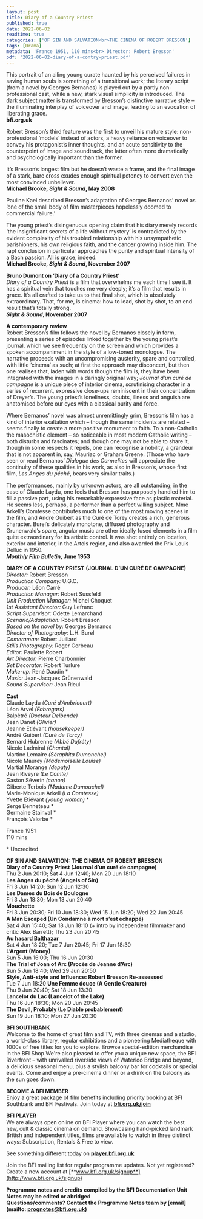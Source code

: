 ```yaml
---
layout: post
title: Diary of a Country Priest
published: true
date: 2022-06-02
readtime: true
categories: ['OF SIN AND SALVATION<br>THE CINEMA OF ROBERT BRESSON']
tags: [Drama]
metadata: 'France 1951, 110 mins<br> Director: Robert Bresson'
pdf: '2022-06-02-diary-of-a-contry-priest.pdf'
---
```


This portrait of an ailing young curate haunted by his perceived failures in saving human souls is something of a transitional work; the literary script (from a novel by Georges Bernanos) is played out by a partly non-professional cast, while a new, stark visual simplicity is introduced. The dark subject matter is transformed by Bresson’s distinctive narrative style – the illuminating interplay of voiceover and image, leading to an evocation of liberating grace.<br>
**bfi.org.uk**<br>

Robert Bresson’s third feature was the first to unveil his mature style: non-professional ‘models’ instead of actors, a heavy reliance on voiceover to convey his protagonist’s inner thoughts, and an acute sensitivity to the counterpoint of image and soundtrack, the latter often more dramatically and psychologically important than the former.

It’s Bresson’s longest film but he doesn’t waste a frame, and the final image of a stark, bare cross exudes enough spiritual potency to convert even the most convinced unbeliever.<br>
**Michael Brooke, _Sight & Sound_, May 2008**<br>

Pauline Kael described Bresson’s adaptation of Georges Bernanos’ novel as ‘one of the small body of film masterpieces hopelessly doomed to commercial failure.’

The young priest’s disingenuous opening claim that his diary merely records ‘the insignificant secrets of a life without mystery’ is contradicted by the evident complexity of his troubled relationship with his unsympathetic parishioners, his own religious faith, and the cancer growing inside him. The rapt conclusion in particular approaches the purity and spiritual intensity of a Bach passion. All is grace, indeed.<br>
**Michael Brooke, _Sight & Sound_, November 2007**<br>

**Bruno Dumont on ‘Diary of a Country Priest’**<br>
_Diary of a Country Priest_ is a film that overwhelms me each time I see it. It has a spiritual vein that touches me very deeply; it’s a film that results in grace. It’s all crafted to take us to that final shot, which is absolutely extraordinary. That, for me, is cinema: how to lead, shot by shot, to an end result that’s totally strong.<br>
**_Sight & Sound_, November 2007**<br>

**A contemporary review**<br>
Robert Bresson’s film follows the novel by Bernanos closely in form, presenting a series of episodes linked together by the young priest’s journal, which we see frequently on the screen and which provides a spoken accompaniment in the style of a low-toned monologue. The narrative proceeds with an uncompromising austerity, spare and controlled, with little ‘cinema’ as such; at first the approach may disconcert, but then one realises that, laden with words though the film is, they have been integrated with the images in a daringly original way; _Journal d’un curé de campagne_ is a unique piece of interior cinema, scrutinising character in a series of recurrent, expressive close-ups reminiscent in their concentration of Dreyer’s. The young priest’s loneliness, doubts, illness and anguish are anatomised before our eyes with a classical purity and force.

Where Bernanos’ novel was almost unremittingly grim, Bresson’s film has a kind of interior exaltation which – though the same incidents are related –seems finally to create a more positive monument to faith. To a non-Catholic the masochistic element – so noticeable in most modern Catholic writing – both disturbs and fascinates; and though one may not be able to share it, though in some respects it repels, one can recognise a nobility, a grandeur that is not apparent in, say, Mauriac or Graham Greene. (Those who have seen or read Bernanos’ _Dialogue des Carmelites_ will appreciate the continuity of these qualities in his work, as also in Bresson’s, whose first film, _Les Anges du péché_, bears very similar traits.)

The performances, mainly by unknown actors, are all outstanding; in the case of Claude Laydu, one feels that Bresson has purposely handled him to fill a passive part, using his remarkably expressive face as plastic material. He seems less, perhaps, a performer than a perfect willing subject. Mme Arkell’s Comtesse contributes much to one of the most moving scenes in the film, and Andre Guibert as the Curé de Torey creates a rich, generous character. Burel’s delicately monotone, diffused photography and Grunenwald’s spare, angular music are other ideally fused elements in a film quite extraordinary for its artistic control. It was shot entirely on location, exterior and interior, in the Artois region, and also awarded the Prix Louis Delluc in 1950.<br>
**_Monthly Film Bulletin_, June 1953**<br>

**DIARY OF A COUNTRY PRIEST**
**(JOURNAL D’UN CURÉ DE CAMPAGNE)**<br>
_Director:_ Robert Bresson  
_Production Company:_ U.G.C.  
_Producer:_ Léon Carré  
_Production Manager:_ Robert Sussfeld  
_Unit Production Manager:_ Michel Choquet  
_1st Assistant Director:_ Guy Lefranc  
_Script Supervisor:_ Odette Lemarchand  
_Scenario/Adaptation:_ Robert Bresson  
_Based on the novel by:_ Georges Bernanos  
_Director of Photography:_ L.H. Burel  
_Cameraman:_ Robert Juillard  
_Stills Photography:_ Roger Corbeau  
_Editor:_ Paulette Robert  
_Art Director:_ Pierre Charbonnier  
_Set Decorator:_ Robert Turlure  
_Make-up:_ René Daudin *  
_Music:_ Jean-Jacques Grünenwald  
_Sound Supervisor:_ Jean Rieul<br>

**Cast**<br>
Claude Laydu _(Curé d’Ambricourt)_  
Léon Arvel _(Fabregars)_  
Balpêtré _(Docteur Delbende)_  
Jean Danet _(Olivier)_  
Jeanne Etiévant _(housekeeper)_  
André Guibert _(Curé de Torcy)_  
Bernard Hubrenne _(Abbé Dufréty)_  
Nicole Ladmiral _(Chantal)_  
Martine Lemaire _(Séraphita Dumonchel)_  
Nicole Maurey _(Mademoiselle Louise)_  
Martial Morange _(deputy)_  
Jean Riveyre _(Le Comte)_  
Gaston Séverin _(canon)_  
Gilberte Terbois _(Madame Dumouchel)_  
Marie-Monique Arkell _(La Comtesse)_  
Yvette Etiévant _(young woman)_ *  
Serge Benneteau *  
Germaine Stainval *  
François Valorbe *  

France 1951  
110 mins  

\* Uncredited  


**OF SIN AND SALVATION:**
**THE CINEMA OF ROBERT BRESSON**<br>
**Diary of a Country Priest (Journal d’un curé de campagne)**<br>
Thu 2 Jun 20:10; Sat 4 Jun 12:40; Mon 20 Jun 18:10<br>
**Les Anges du péché (Angels of Sin)**<br>
Fri 3 Jun 14:20; Sun 12 Jun 12:30<br>
**Les Dames du Bois de Boulogne**<br>
Fri 3 Jun 18:30; Mon 13 Jun 20:40<br>
**Mouchette**<br>
Fri 3 Jun 20:30; Fri 10 Jun 18:30; Wed 15 Jun 18:20; Wed 22 Jun 20:45<br>
**A Man Escaped (Un Condamné à mort s’est échappé)**<br>
Sat 4 Jun 15:40; Sat 18 Jun 18:10 (+ intro by independent filmmaker and critic Alex Barrett); Thu 23 Jun 20:45<br>
**Au hasard Balthazar**<br>
Sat 4 Jun 18:20; Tue 7 Jun 20:45; Fri 17 Jun 18:30<br>
**L’Argent (Money)**<br>
Sun 5 Jun 16:00; Thu 16 Jun 20:30<br>
**The Trial of Joan of Arc (Procès de Jeanne d’Arc)**<br>
Sun 5 Jun 18:40; Wed 29 Jun 20:50<br>
**Style, Anti-style and Influence: Robert Bresson Re-assessed**<br>
Tue 7 Jun 18:20
**Une Femme douce (A Gentle Creature)**<br>
Thu 9 Jun 20:40; Sat 18 Jun 13:30<br>
**Lancelot du Lac (Lancelot of the Lake)**<br>
Thu 16 Jun 18:30; Mon 20 Jun 20:45<br>
**The Devil, Probably (Le Diable probablement)**<br>
Sun 19 Jun 18:10; Mon 27 Jun 20:30<br>

**BFI SOUTHBANK**  
Welcome to the home of great film and TV, with three cinemas and a studio, a world-class library, regular exhibitions and a pioneering Mediatheque with 1000s of free titles for you to explore. Browse special-edition merchandise in the BFI Shop.We&#39;re also pleased to offer you a unique new space, the BFI Riverfront – with unrivalled riverside views of Waterloo Bridge and beyond, a delicious seasonal menu, plus a stylish balcony bar for cocktails or special events. Come and enjoy a pre-cinema dinner or a drink on the balcony as the sun goes down.  

**BECOME A BFI MEMBER**  
Enjoy a great package of film benefits including priority booking at BFI Southbank and BFI Festivals. Join today at [**bfi.org.uk/join**](http://www.bfi.org.uk/join)  

**BFI PLAYER**  
 We are always open online on BFI Player where you can watch the best new, cult &amp; classic cinema on demand. Showcasing hand-picked landmark British and independent titles, films are available to watch in three distinct ways: Subscription, Rentals &amp; Free to view.  

See something different today on [**player.bfi.org.uk**](https://player.bfi.org.uk)  

Join the BFI mailing list for regular programme updates. Not yet registered? Create a new account at [**www.bfi.org.uk/signup**](http://www.bfi.org.uk/signup)

**Programme notes and credits compiled by the BFI Documentation Unit  
Notes may be edited or abridged  
Questions/comments? Contact the Programme Notes team by [email](mailto: prognotes@bfi.org.uk)**
